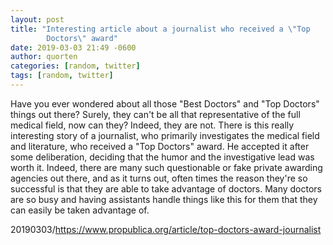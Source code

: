```yaml
---
layout: post
title: "Interesting article about a journalist who received a \"Top
        Doctors\" award"
date: 2019-03-03 21:49 -0600
author: quorten
categories: [random, twitter]
tags: [random, twitter]
---
```


Have you ever wondered about all those "Best Doctors" and "Top
Doctors" things out there?  Surely, they can't be all that
representative of the full medical field, now can they?  Indeed, they
are not.  There is this really interesting story of a journalist, who
primarily investigates the medical field and literature, who received
a "Top Doctors" award.  He accepted it after some deliberation,
deciding that the humor and the investigative lead was worth it.
Indeed, there are many such questionable or fake private awarding
agencies out there, and as it turns out, often times the reason
they're so successful is that they are able to take advantage of
doctors.  Many doctors are so busy and having assistants handle things
like this for them that they can easily be taken advantage of.

20190303/https://www.propublica.org/article/top-doctors-award-journalist
